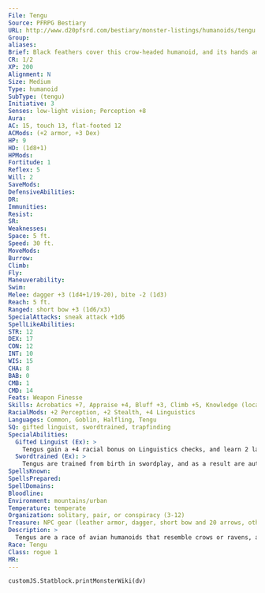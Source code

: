 ```yaml
---
File: Tengu
Source: PFRPG Bestiary
URL: http://www.d20pfsrd.com/bestiary/monster-listings/humanoids/tengu
Group: 
aliases: 
Brief: Black feathers cover this crow-headed humanoid, and its hands and legs end in powerful talons.
CR: 1/2
XP: 200
Alignment: N
Size: Medium
Type: humanoid
SubType: (tengu)
Initiative: 3
Senses: low-light vision; Perception +8
Aura: 
AC: 15, touch 13, flat-footed 12
ACMods: (+2 armor, +3 Dex)
HP: 9
HD: (1d8+1)
HPMods: 
Fortitude: 1
Reflex: 5
Will: 2
SaveMods: 
DefensiveAbilities: 
DR: 
Immunities: 
Resist: 
SR: 
Weaknesses: 
Space: 5 ft.
Speed: 30 ft.
MoveMods: 
Burrow: 
Climb: 
Fly: 
Maneuverability: 
Swim: 
Melee: dagger +3 (1d4+1/19-20), bite -2 (1d3)
Reach: 5 ft.
Ranged: short bow +3 (1d6/x3)
SpecialAttacks: sneak attack +1d6
SpellLikeAbilities: 
STR: 12
DEX: 17
CON: 12
INT: 10
WIS: 15
CHA: 8
BAB: 0
CMB: 1
CMD: 14
Feats: Weapon Finesse
Skills: Acrobatics +7, Appraise +4, Bluff +3, Climb +5, Knowledge (local) +4, Linguistics +8, Perception +8, Stealth +9
RacialMods: +2 Perception, +2 Stealth, +4 Linguistics
Languages: Common, Goblin, Halfling, Tengu
SQ: gifted linguist, swordtrained, trapfinding
SpecialAbilities:
  Gifted Linguist (Ex): >
    Tengus gain a +4 racial bonus on Linguistics checks, and learn 2 languages each time they gain a rank in Linguistics rather than 1 language.
  Swordtrained (Ex): >
    Tengus are trained from birth in swordplay, and as a result are automatically proficient with sword-like weapons (including bastard swords, daggers, elven curve blades, falchions, greatswords, kukris, longswords, punching daggers, rapiers, scimitars, short swords, and two-bladed swords).
SpellsKnown: 
SpellsPrepared: 
SpellDomains: 
Bloodline: 
Environment: mountains/urban
Temperature: temperate
Organization: solitary, pair, or conspiracy (3-12)
Treasure: NPC gear (leather armor, dagger, short bow and 20 arrows, other treasure)
Description: >
  Tengus are a race of avian humanoids that resemble crows or ravens, and often bear much of the same stigma. Though they frequently choose to live among other races in densely populated cities, their society is tight and closed, and they rarely allow others to see its inner workings. Tengus often band together in small groups to create roosts in vacant warehouses or condemned buildings, and these raucous gathering places are generally assumed to be thieves' guilds by outsiders-an assumption that's correct roughly half the time. Like the crows they share physical traits with, tengus are naturally covetous, especially of shiny or colorful items, and prone to bouts of good-natured kleptomania if they don't carefully keep themselves in check. Vain and prideful creatures, they are easily persuaded with flattery. Tengu Characters Tengus are defined by their class levels-they do not possess racial Hit Dice. All tengus have the following racial traits. +2 Dexterity, -2 Constitution, +2 Wisdom: Tengus are fast and observant, but relatively fragile and delicate. Senses: Tengus have low-light vision. Sneaky: Tengus gain a +2 racial bonus on Perception and Stealth. Gifted Linguist: See above. Swordtrained: See above. Natural Weapon: Tengus possess a bite natural attack that inflicts 1d3 points of damage on a hit. This is a primary attack, or a secondary attack if the tengu wields a manufactured weapon. Languages: Tengus begin play speaking Common and their own dialect of Tengu. Tengus with high Intelligence scores can choose any language as a bonus language.
Race: Tengu
Class: rogue 1
MR: 
---
```

```dataviewjs
customJS.Statblock.printMonsterWiki(dv)
```
